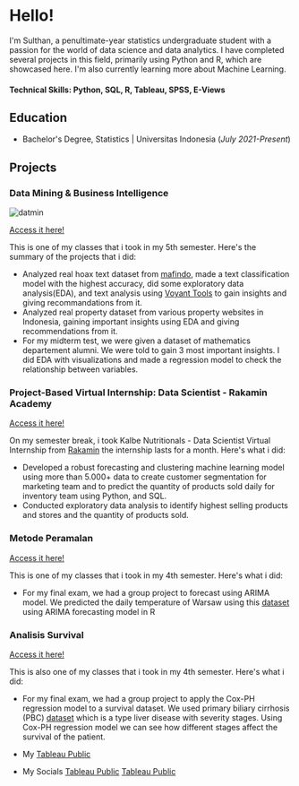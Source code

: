 # Hello!
I'm Sulthan, a penultimate-year statistics undergraduate student with a passion for the world of data science and data analytics. I have completed several projects in this field, primarily using Python and R, which are showcased here. I'm also currently learning more about Machine Learning.

#### Technical Skills: Python, SQL, R, Tableau, SPSS, E-Views


## Education

- Bachelor's Degree, Statistics | Universitas Indonesia (_July 2021-Present_)								       		

## Projects


### Data Mining & Business Intelligence
![datmin](https://github.com/FavianSulthanW/FavianSulthanW.github.io/assets/153904968/f1cb8e90-0853-422d-a3e5-db1b7658fe3c)


[Access it here!](https://github.com/FavianSulthanW/DataMining-BI)

This is one of my classes that i took in my 5th semester. Here's the summary of the projects that i did:
- Analyzed real hoax text dataset from [mafindo](https://www.mafindo.or.id/), made a text classification model with the highest accuracy, did some exploratory data analysis(EDA), and text analysis using [Voyant Tools](https://voyant-tools.org/) to gain insights and giving recommandations from it.
- Analyzed real property dataset from various property websites in Indonesia, gaining important insights using EDA and giving recommendations from it.
- For my midterm test, we were given a dataset of mathematics departement alumni. We were told to gain 3 most important insights. I did EDA with visualizations and made a regression model to check the relationship between variables.


### Project-Based Virtual Internship: Data Scientist - Rakamin Academy



[Access it here!](https://github.com/FavianSulthanW/Virtual-Internship-Rakamin)

On my semester break, i took Kalbe Nutritionals - Data Scientist Virtual Internship from [Rakamin](https://www.rakamin.com/) the internship lasts for a month. Here's what i did:
- Developed a robust forecasting and clustering machine learning model using more than 5.000+ data
to create customer segmentation for marketing team and to predict the quantity of products sold 
daily for inventory team using Python, and SQL.
- Conducted exploratory data analysis to identify highest selling products and stores and the quantity 
of products sold.

### Metode Peramalan

[Access it here!](https://github.com/FavianSulthanW/Metode-Peramalan)

This is one of my classes that i took in my 4th semester. Here's what i did:
- For my final exam, we had a group project to forecast using ARIMA model. We predicted the daily temperature of Warsaw using this [dataset](https://www.kaggle.com/datasets/mateuszk013/warsaw-daily-weather) using ARIMA forecasting model in R

### Analisis Survival

[Access it here!](https://github.com/FavianSulthanW/Metode-Peramalan)

This is also one of my classes that i took in my 4th semester. Here's what i did:
- For my final exam, we had a group project to apply the Cox-PH regression model to a survival dataset. We used primary biliary cirrhosis (PBC) [dataset](https://pmagunia.com/dataset/r-dataset-package-survival-pbc) which is a type liver disease with severity stages. Using Cox-PH regression model we can see how different stages affect the survival of the patient.


- My [Tableau Public](https://public.tableau.com/app/profile/favian.sulthan.wafi)

- My Socials
  [Tableau Public](https://www.linkedin.com/in/faviansulthanwafi/) [Tableau Public](https://www.instagram.com/faviansulthan/)
